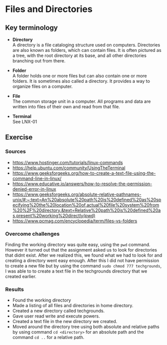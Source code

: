 # Files and Directories

## Key terminology
- **Directory**  
A directory is a file cataloging structure used on computers. Directories are also known as folders, which can contain files. It is often pictured as a tree, with the root directory at its base, and all other directories branching out from there. 

- **Folder**  
A folder holds one or more files but can also contain one or more folders. It is sometimes also called a directory. It provides a way to organize files on a computer. 

- **File**  
The common storage unit in a computer. All programs and data are written into files of their own and read from that file. 

- **Terminal**  
See LNX-01 

## Exercise
### Sources
- https://www.hostinger.com/tutorials/linux-commands  
- https://help.ubuntu.com/community/UsingTheTerminal  
- https://www.geeksforgeeks.org/how-to-create-a-text-file-using-the-command-line-in-linux/  
- https://www.educative.io/answers/how-to-resolve-the-permission-denied-error-in-linux  
- https://www.geeksforgeeks.org/absolute-relative-pathnames-unix/#:~:text=An%20absolute%20path%20is%20defined%20as%20specifying%20the%20location%20of,actual%20file%20system%20from%20%2F%20directory.&text=Relative%20path%20is%20defined%20as,present%20working%20directly(pwd)  
- https://www.pcmag.com/encyclopedia/term/files-vs-folders 

 

### Overcome challenges

Finding the working directory was quite easy, using the ```pwd``` command. However it turned out that the assignment asked us to look for directories that didnt exist. After we realized this, we found what we had to look for and creating a directory went easy enough. After this I did not have permission to create a new file but by using the command ```sudo chmod 777 techgrounds```, I was able to to create a text file in the techgrounds directory that we created earlier. 
### Results
- Found the working directory
- Made a listing of all files and directories in home directory.
- Created a new directory called techgrounds. 
- Gave user read write and execute powers.
- Created a text file in the new directory we created.
- Moved around the directory tree using both absolute and relative paths by using command `cd <directory>` for an absolute path and the command `cd ..` for a relative path.